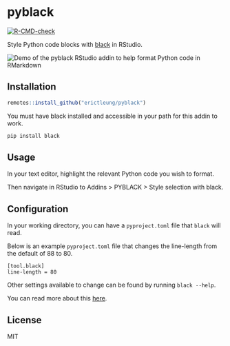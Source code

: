 
<!-- README.md is generated from README.Rmd. Please edit that file -->

# pyblack

<!-- badges: start -->

[![R-CMD-check](https://github.com/erictleung/pyblack/actions/workflows/R-CMD-check.yaml/badge.svg)](https://github.com/erictleung/pyblack/actions/workflows/R-CMD-check.yaml)
<!-- badges: end -->

Style Python code blocks with [black](https://github.com/psf/black) in
RStudio.

![Demo of the pyblack RStudio addin to help format Python code in
RMarkdown](man/figures/pyblack.gif)

## Installation

``` r
remotes::install_github("erictleung/pyblack")
```

You must have black installed and accessible in your path for this addin
to work.

``` bash
pip install black
```

## Usage

In your text editor, highlight the relevant Python code you wish to
format.

Then navigate in RStudio to Addins \> PYBLACK \> Style selection with
black.

## Configuration

In your working directory, you can have a `pyproject.toml` file that
`black` will read.

Below is an example `pyproject.toml` file that changes the line-length
from the default of 88 to 80.

    [tool.black]
    line-length = 80

Other settings available to change can be found by running
`black --help`.

You can read more about this
[here](https://black.readthedocs.io/en/stable/usage_and_configuration/the_basics.html#configuration-format).

## License

MIT
